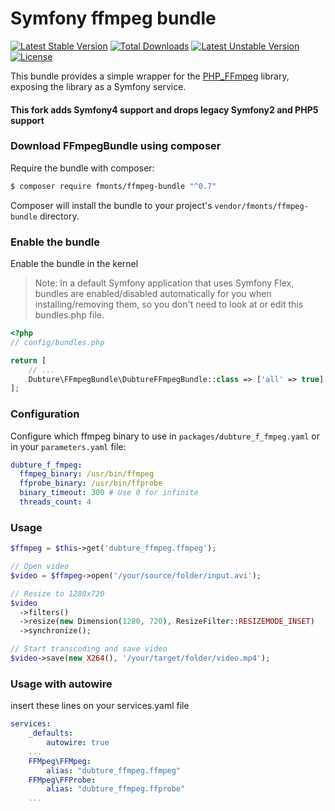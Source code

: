Symfony ffmpeg bundle
=====================

[![Latest Stable Version](https://poser.pugx.org/fmonts/ffmpeg-bundle/v/stable.svg)](https://packagist.org/packages/fmonts/ffmpeg-bundle) [![Total Downloads](https://poser.pugx.org/fmonts/ffmpeg-bundle/downloads.svg)](https://packagist.org/packages/fmonts/ffmpeg-bundle) [![Latest Unstable Version](https://poser.pugx.org/fmonts/ffmpeg-bundle/v/unstable.svg)](https://packagist.org/packages/fmonts/ffmpeg-bundle) [![License](https://poser.pugx.org/fmonts/ffmpeg-bundle/license.svg)](https://packagist.org/packages/fmonts/ffmpeg-bundle)

This bundle provides a simple wrapper for the [PHP_FFmpeg](https://github.com/alchemy-fr/PHP-FFmpeg) library,
exposing the library as a Symfony service.

#### This fork adds Symfony4 support and drops legacy Symfony2 and PHP5 support ####

### Download FFmpegBundle using composer

Require the bundle with composer:

```bash
$ composer require fmonts/ffmpeg-bundle "^0.7"
```

Composer will install the bundle to your project's ``vendor/fmonts/ffmpeg-bundle`` directory.

### Enable the bundle

Enable the bundle in the kernel
> Note: In a default Symfony application that uses Symfony Flex, bundles are enabled/disabled automatically for you when installing/removing them, so you don't need to look at or edit this bundles.php file.

```php
<?php
// config/bundles.php

return [
    // ...
    Dubture\FFmpegBundle\DubtureFFmpegBundle::class => ['all' => true],
];
```

### Configuration

Configure which ffmpeg binary to use in `packages/dubture_f_fmpeg.yaml` or in your `parameters.yaml` file:

```yaml
dubture_f_fmpeg:
  ffmpeg_binary: /usr/bin/ffmpeg
  ffprobe_binary: /usr/bin/ffprobe
  binary_timeout: 300 # Use 0 for infinite
  threads_count: 4
```

### Usage

```php
$ffmpeg = $this->get('dubture_ffmpeg.ffmpeg');

// Open video
$video = $ffmpeg->open('/your/source/folder/input.avi');

// Resize to 1280x720
$video
  ->filters()
  ->resize(new Dimension(1280, 720), ResizeFilter::RESIZEMODE_INSET)
  ->synchronize();

// Start transcoding and save video
$video->save(new X264(), '/your/target/folder/video.mp4');
```

### Usage with autowire
insert these lines on your services.yaml file
```yaml
services:
    _defaults:
        autowire: true
    ...
    FFMpeg\FFMpeg:
        alias: "dubture_ffmpeg.ffmpeg"
    FFMpeg\FFProbe:
        alias: "dubture_ffmpeg.ffprobe"
    ...
```

